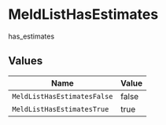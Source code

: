 # MeldListHasEstimates

has_estimates


## Values

| Name                        | Value                       |
| --------------------------- | --------------------------- |
| `MeldListHasEstimatesFalse` | false                       |
| `MeldListHasEstimatesTrue`  | true                        |
